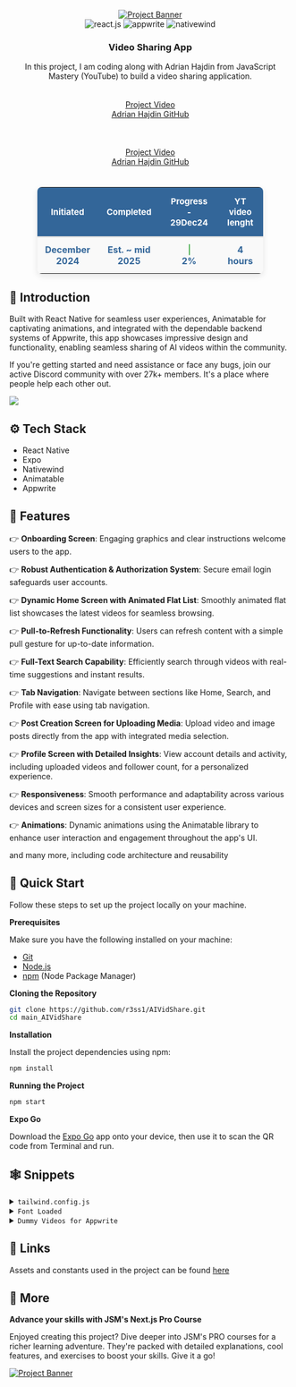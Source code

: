 <div align="center">
  <br />
    <a href="https://youtu.be/ZBCUegTZF7M?si=ubt0vk70lSjt6DCs" target="_blank">
      <img src="https://i.postimg.cc/5NR9bxFM/Sora-README.png" alt="Project Banner">
    </a>
  <br />

  <div>
    <img src="https://img.shields.io/badge/-React_Native-black?style=for-the-badge&logoColor=white&logo=react&color=61DAFB" alt="react.js" />
    <img src="https://img.shields.io/badge/-Appwrite-black?style=for-the-badge&logoColor=white&logo=appwrite&color=FD366E" alt="appwrite" />
    <img src="https://img.shields.io/badge/NativeWind-black?style=for-the-badge&logoColor=white&logo=tailwindcss&color=06B6D4" alt="nativewind" />
  </div>

<h3 align="center">Video Sharing App</h3>

   <div align="center">
     In this project, I am coding along with Adrian Hajdin from JavaScript Mastery (YouTube) to build a video sharing application. 



</div>
</div>
<div align="center">
    <br><br>
    <a href="https://www.youtube.com/watch?v=ZBCUegTZF7M&t=976s&ab_channel=JavaScriptMastery" target="_blank">Project Video</a>
    <br>
    <a href="https://github.com/adrianhajdin" target="_blank">Adrian Hajdin GitHub</a>
</div>
<br>
<div align="center">
    <br><br>
    <a href="https://www.youtube.com/watch?v=kmy_YNhl0mw&t=2072s&ab_channel=JavaScriptMastery" target="_blank">Project Video</a>
    <br>
    <a href="https://github.com/adrianhajdin" target="_blank">Adrian Hajdin GitHub</a>
</div><br>
<div style="text-align: center; margin-top: 20px;">
    <table style="
        margin: 0 auto; 
        width: 80%;
        border-radius: 8px;
        border-collapse: collapse;
        box-shadow: 0 4px 12px rgba(0, 0, 0, 0.1);
        text-align: center;">
        <thead style="background-color: #336699; color: white;">
            <tr>
                <th style="padding: 15px; font-size: 15px; border-bottom: 2px solid #ddd;text-align: center;">Initiated</th>
                <th style="padding: 15px; font-size: 15px; border-bottom: 2px solid #ddd;text-align: center;">Completed</th>
                <th style="padding: 15px; font-size: 15px; border-bottom: 2px solid #ddd;text-align: center;">Progress - 29Dec24</th>
                <th style="padding: 15px; font-size: 15px; border-bottom: 2px solid #ddd;text-align: center;">YT video lenght</th>
            </tr>
        </thead>
        <tbody style="background-color: #f9f9f9;">
            <tr>
                <td style="padding: 12px; font-size: 16px; color: #336699; font-weight: bold; text-align: center;">December 2024</td>
                <td style="padding: 12px; font-size: 16px; color: #336699; font-weight: bold; text-align: center;">Est. ~ mid 2025</td>
                <td style="padding: 12px; font-size: 16px; color: #336699; font-weight: bold; text-align: center;">
                    <div style="background-color: #4caf50; width: 2px; height: 20px; border-radius: 10px; margin: 0 auto; text-align: center;"></div>
                    2%
                </td>
                <td style="padding: 12px; font-size: 16px; color: #336699; font-weight: bold; text-align: center;"> 4 hours </td>
            </tr>
        </tbody>
    </table>
</div>

## <a name="introduction">🤖 Introduction</a>

Built with React Native for seamless user experiences, Animatable for captivating animations, and integrated with the dependable backend systems of Appwrite,
this app showcases impressive design and functionality, enabling seamless sharing of AI videos within the community.

If you're getting started and need assistance or face any bugs, join our active Discord community with over 27k+ members. It's a place where people help each other out.

<a href="https://discord.com/invite/n6EdbFJ" target="_blank"><img src="https://github.com/sujatagunale/EasyRead/assets/151519281/618f4872-1e10-42da-8213-1d69e486d02e" /></a>

## <a name="tech-stack">⚙️ Tech Stack</a>

- React Native
- Expo
- Nativewind
- Animatable
- Appwrite

## <a name="features">🔋 Features</a>

👉 **Onboarding Screen**: Engaging graphics and clear instructions welcome users to the app.

👉 **Robust Authentication & Authorization System**: Secure email login safeguards user accounts.

👉 **Dynamic Home Screen with Animated Flat List**: Smoothly animated flat list showcases the latest videos for seamless browsing.

👉 **Pull-to-Refresh Functionality**: Users can refresh content with a simple pull gesture for up-to-date information.

👉 **Full-Text Search Capability**: Efficiently search through videos with real-time suggestions and instant results.

👉 **Tab Navigation**: Navigate between sections like Home, Search, and Profile with ease using tab navigation.

👉 **Post Creation Screen for Uploading Media**: Upload video and image posts directly from the app with integrated media selection.

👉 **Profile Screen with Detailed Insights**: View account details and activity, including uploaded videos and follower count, for a personalized experience.

👉 **Responsiveness**: Smooth performance and adaptability across various devices and screen sizes for a consistent user experience.

👉 **Animations**: Dynamic animations using the Animatable library to enhance user interaction and engagement throughout the app's UI.

and many more, including code architecture and reusability

## <a name="quick-start">🤸 Quick Start</a>

Follow these steps to set up the project locally on your machine.

**Prerequisites**

Make sure you have the following installed on your machine:

- [Git](https://git-scm.com/)
- [Node.js](https://nodejs.org/en)
- [npm](https://www.npmjs.com/) (Node Package Manager)

**Cloning the Repository**

```bash
git clone https://github.com/r3ss1/AIVidShare.git
cd main_AIVidShare
```
**Installation**

Install the project dependencies using npm:

```bash
npm install
```

**Running the Project**

```bash
npm start
```

**Expo Go**

Download the [Expo Go](https://expo.dev/go) app onto your device, then use it to scan the QR code from Terminal and run.

## <a name="snippets">🕸️ Snippets</a>

<details>
<summary><code>tailwind.config.js</code></summary>

```javascript
/** @type {import('tailwindcss').Config} */
module.exports = {
  content: ["./app/**/*.{js,jsx,ts,tsx}", "./components/**/*.{js,jsx,ts,tsx}"],
  theme: {
    extend: {
      colors: {
        primary: "#161622",
        secondary: {
          DEFAULT: "#FF9C01",
          100: "#FF9001",
          200: "#FF8E01",
        },
        black: {
          DEFAULT: "#000",
          100: "#1E1E2D",
          200: "#232533",
        },
        gray: {
          100: "#CDCDE0",
        },
      },
      fontFamily: {
        pthin: ["Poppins-Thin", "sans-serif"],
        pextralight: ["Poppins-ExtraLight", "sans-serif"],
        plight: ["Poppins-Light", "sans-serif"],
        pregular: ["Poppins-Regular", "sans-serif"],
        pmedium: ["Poppins-Medium", "sans-serif"],
        psemibold: ["Poppins-SemiBold", "sans-serif"],
        pbold: ["Poppins-Bold", "sans-serif"],
        pextrabold: ["Poppins-ExtraBold", "sans-serif"],
        pblack: ["Poppins-Black", "sans-serif"],
      },
    },
  },
  plugins: [],
};
```

</details>

<details>
<summary><code>Font Loaded</code></summary>

```javascript
const [fontsLoaded, error] = useFonts({
  "Poppins-Black": require("../assets/fonts/Poppins-Black.ttf"),
  "Poppins-Bold": require("../assets/fonts/Poppins-Bold.ttf"),
  "Poppins-ExtraBold": require("../assets/fonts/Poppins-ExtraBold.ttf"),
  "Poppins-ExtraLight": require("../assets/fonts/Poppins-ExtraLight.ttf"),
  "Poppins-Light": require("../assets/fonts/Poppins-Light.ttf"),
  "Poppins-Medium": require("../assets/fonts/Poppins-Medium.ttf"),
  "Poppins-Regular": require("../assets/fonts/Poppins-Regular.ttf"),
  "Poppins-SemiBold": require("../assets/fonts/Poppins-SemiBold.ttf"),
  "Poppins-Thin": require("../assets/fonts/Poppins-Thin.ttf"),
});

useEffect(() => {
  if (error) throw error;

  if (fontsLoaded) {
    SplashScreen.hideAsync();
  }
}, [fontsLoaded, error]);

if (!fontsLoaded && !error) {
  return null;
}
```

</details>

<details>
<summary><code>Dummy Videos for Appwrite</code></summary>

```javascript
const videos = [
  {
    title: "Get inspired to code",
    thumbnail:
      "https://i.ibb.co/tJBcX20/Appwrite-video.png",
    video:
      "https://player.vimeo.com/video/949579770?h=897cd5e781",
    prompt:
      "Create a motivating AI driven video aimed at inspiring coding enthusiasts with simple language",
  },
  {
    title: "How AI Shapes Coding Future",
    thumbnail:
      "https://i.ibb.co/Xkgk7DY/Video.png",
    video:
      "https://player.vimeo.com/video/949581999?h=4672125b31",
    prompt: "Picture the future of coding with AI. Show AR VR",
  },
  {
    title: "Dalmatian's journey through Italy",
    thumbnail:
      "https://i.ibb.co/CBYzyKh/Video-1.png",
    video:
      "https://player.vimeo.com/video/949582778?h=d60220d68d",
    prompt:
      "Create a heartwarming video following the travels of dalmatian dog exploring beautiful Italy",
  },
  {
    title: "Meet small AI friends",
    thumbnail:
      "https://i.ibb.co/7XqVPVT/Photo-1677756119517.png",
    video:
      "https://player.vimeo.com/video/949616422?h=d60220d68d",
    prompt:
      "Make a video about a small blue AI robot blinking its eyes and looking at the screen",
  },
  {
    title: "Find inspiration in Every Line",
    thumbnail:
      "https://i.ibb.co/mGfCYJY/Video-2.png",
    video:
      "https://player.vimeo.com/video/949617485?h=d60220d68d",
    prompt:
      "A buy working on his laptop that sparks excitement for coding, emphasizing the endless possibilities and personal growth it offers",
  },
  {
    title: "Japan's Blossoming temple",
    thumbnail:
      "https://i.ibb.co/3Y2Nk7q/Bucket-215.png",
    video:
      "https://player.vimeo.com/video/949618057?h=d60220d68d",
    prompt: "Create a captivating video journey through Japan's Sakura Temple",
  },
  {
    title: "A Glimpse into Tomorrow's VR World",
    thumbnail:
      "https://i.ibb.co/C5wXXf9/Video-3.png",
    video:
      "https://player.vimeo.com/video/949620017?h=d60220d68d",
    prompt: "An imaginative video envisioning the future of Virtual Reality",
  },
  {
    title: "A World where Ideas Grow Big",
    thumbnail:
      "https://i.ibb.co/DzXRfyr/Bucket-59038.png",
    video:
      "https://player.vimeo.com/video/949620200?h=d60220d68d",
    prompt:
      "Make a fun video about hackers and all the cool stuff they do with computers",
  },
];
```

</details>

## <a name="links">🔗 Links</a>

Assets and constants used in the project can be found [here](https://drive.google.com/drive/folders/1pckq7VAoqZlmsEfYaSsDltmQSESKm8h7?usp=sharing)

## <a name="more">🚀 More</a>

**Advance your skills with JSM's Next.js Pro Course**

Enjoyed creating this project? Dive deeper into JSM's PRO courses for a richer learning adventure. They're packed with
detailed explanations, cool features, and exercises to boost your skills. Give it a go!

<a href="https://jsmastery.pro/next15" target="_blank">
   <img src="https://github.com/user-attachments/assets/b8760e69-1f81-4a71-9108-ceeb1de36741" alt="Project Banner">
</a>
